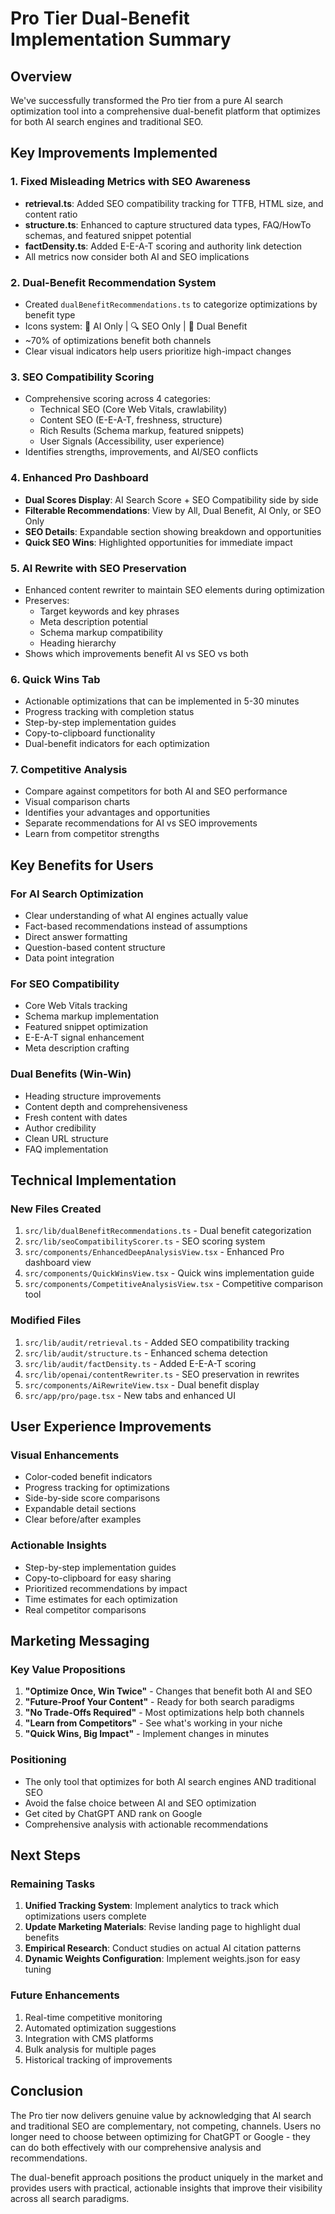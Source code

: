 # Pro Tier Dual-Benefit Implementation Summary

## Overview

We've successfully transformed the Pro tier from a pure AI search optimization
tool into a comprehensive dual-benefit platform that optimizes for both AI
search engines and traditional SEO.

## Key Improvements Implemented

### 1. Fixed Misleading Metrics with SEO Awareness

- **retrieval.ts**: Added SEO compatibility tracking for TTFB, HTML size, and
  content ratio
- **structure.ts**: Enhanced to capture structured data types, FAQ/HowTo
  schemas, and featured snippet potential
- **factDensity.ts**: Added E-E-A-T scoring and authority link detection
- All metrics now consider both AI and SEO implications

### 2. Dual-Benefit Recommendation System

- Created `dualBenefitRecommendations.ts` to categorize optimizations by benefit
  type
- Icons system: 🤖 AI Only | 🔍 SEO Only | 🎯 Dual Benefit
- ~70% of optimizations benefit both channels
- Clear visual indicators help users prioritize high-impact changes

### 3. SEO Compatibility Scoring

- Comprehensive scoring across 4 categories:
  - Technical SEO (Core Web Vitals, crawlability)
  - Content SEO (E-E-A-T, freshness, structure)
  - Rich Results (Schema markup, featured snippets)
  - User Signals (Accessibility, user experience)
- Identifies strengths, improvements, and AI/SEO conflicts

### 4. Enhanced Pro Dashboard

- **Dual Scores Display**: AI Search Score + SEO Compatibility side by side
- **Filterable Recommendations**: View by All, Dual Benefit, AI Only, or SEO
  Only
- **SEO Details**: Expandable section showing breakdown and opportunities
- **Quick SEO Wins**: Highlighted opportunities for immediate impact

### 5. AI Rewrite with SEO Preservation

- Enhanced content rewriter to maintain SEO elements during optimization
- Preserves:
  - Target keywords and key phrases
  - Meta description potential
  - Schema markup compatibility
  - Heading hierarchy
- Shows which improvements benefit AI vs SEO vs both

### 6. Quick Wins Tab

- Actionable optimizations that can be implemented in 5-30 minutes
- Progress tracking with completion status
- Step-by-step implementation guides
- Copy-to-clipboard functionality
- Dual-benefit indicators for each optimization

### 7. Competitive Analysis

- Compare against competitors for both AI and SEO performance
- Visual comparison charts
- Identifies your advantages and opportunities
- Separate recommendations for AI vs SEO improvements
- Learn from competitor strengths

## Key Benefits for Users

### For AI Search Optimization

- Clear understanding of what AI engines actually value
- Fact-based recommendations instead of assumptions
- Direct answer formatting
- Question-based content structure
- Data point integration

### For SEO Compatibility

- Core Web Vitals tracking
- Schema markup implementation
- Featured snippet optimization
- E-E-A-T signal enhancement
- Meta description crafting

### Dual Benefits (Win-Win)

- Heading structure improvements
- Content depth and comprehensiveness
- Fresh content with dates
- Author credibility
- Clean URL structure
- FAQ implementation

## Technical Implementation

### New Files Created

1. `src/lib/dualBenefitRecommendations.ts` - Dual benefit categorization
2. `src/lib/seoCompatibilityScorer.ts` - SEO scoring system
3. `src/components/EnhancedDeepAnalysisView.tsx` - Enhanced Pro dashboard view
4. `src/components/QuickWinsView.tsx` - Quick wins implementation guide
5. `src/components/CompetitiveAnalysisView.tsx` - Competitive comparison tool

### Modified Files

1. `src/lib/audit/retrieval.ts` - Added SEO compatibility tracking
2. `src/lib/audit/structure.ts` - Enhanced schema detection
3. `src/lib/audit/factDensity.ts` - Added E-E-A-T scoring
4. `src/lib/openai/contentRewriter.ts` - SEO preservation in rewrites
5. `src/components/AiRewriteView.tsx` - Dual benefit display
6. `src/app/pro/page.tsx` - New tabs and enhanced UI

## User Experience Improvements

### Visual Enhancements

- Color-coded benefit indicators
- Progress tracking for optimizations
- Side-by-side score comparisons
- Expandable detail sections
- Clear before/after examples

### Actionable Insights

- Step-by-step implementation guides
- Copy-to-clipboard for easy sharing
- Prioritized recommendations by impact
- Time estimates for each optimization
- Real competitor comparisons

## Marketing Messaging

### Key Value Propositions

1. **"Optimize Once, Win Twice"** - Changes that benefit both AI and SEO
2. **"Future-Proof Your Content"** - Ready for both search paradigms
3. **"No Trade-Offs Required"** - Most optimizations help both channels
4. **"Learn from Competitors"** - See what's working in your niche
5. **"Quick Wins, Big Impact"** - Implement changes in minutes

### Positioning

- The only tool that optimizes for both AI search engines AND traditional SEO
- Avoid the false choice between AI and SEO optimization
- Get cited by ChatGPT AND rank on Google
- Comprehensive analysis with actionable recommendations

## Next Steps

### Remaining Tasks

1. **Unified Tracking System**: Implement analytics to track which optimizations
   users complete
2. **Update Marketing Materials**: Revise landing page to highlight dual
   benefits
3. **Empirical Research**: Conduct studies on actual AI citation patterns
4. **Dynamic Weights Configuration**: Implement weights.json for easy tuning

### Future Enhancements

1. Real-time competitive monitoring
2. Automated optimization suggestions
3. Integration with CMS platforms
4. Bulk analysis for multiple pages
5. Historical tracking of improvements

## Conclusion

The Pro tier now delivers genuine value by acknowledging that AI search and
traditional SEO are complementary, not competing, channels. Users no longer need
to choose between optimizing for ChatGPT or Google - they can do both
effectively with our comprehensive analysis and recommendations.

The dual-benefit approach positions the product uniquely in the market and
provides users with practical, actionable insights that improve their visibility
across all search paradigms.
